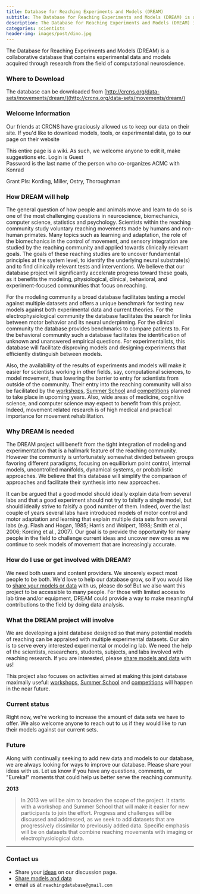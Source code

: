 ```yaml
---
title: Database for Reaching Experiments and Models (DREAM)
subtitle: The Database for Reaching Experiments and Models (DREAM) is a collaborative database that contains experimental data and models acquired through research from the field of computational neuroscience.
description: The Database for Reaching Experiments and Models (DREAM) is a collaborative database that contains experimental data and models acquired through research from the field of computational neuroscience.
categories: scientists
header-img: images/post/dino.jpg
---
```


The Database for Reaching Experiments and Models (DREAM) is a collaborative database that contains experimental data and models acquired through research from the field of computational neuroscience.

### Where to Download

The database can be downloaded from [http://crcns.org/data-sets/movements/dream/](http://crcns.org/data-sets/movements/dream/)

### Welcome Information

Our friends at CRCNS have graciously allowed us to keep our data on their site. If you'd like to download models, tools, or experimental data, go to our page on their website

This entire page is a wiki. As such, we welcome anyone to edit it, make suggestions etc.
Login is Guest<br>
Password is the last name of the person who co-organizes ACMC with Konrad

Grant PIs: Kording, Miller, Ostry, Thoroughman

### How DREAM will help

The general question of how people and animals move and learn to do so is one of the most challenging questions in neuroscience, biomechanics, computer science, statistics and psychology. Scientists within the reaching community study voluntary reaching movements made by humans and non-human primates. Many topics such as learning and adaptation, the role of the biomechanics in the control of movement, and sensory integration are studied by the reaching community and applied towards clinically relevant goals. The goals of these reaching studies are to uncover fundamental principles at the system level, to identify the underlying neural substrate(s) and to find clinically relevant tests and interventions. We believe that our database project will significantly accelerate progress toward these goals, as it benefits the modeling, physiological, clinical, behavioral, and experiment-focused communities that focus on reaching.

For the modeling community a broad database facilitates testing a model against multiple datasets and offers a unique benchmark for testing new models against both experimental data and current theories. For the electrophysiological community the database facilitates the search for links between motor behavior and its neural underpinning. For the clinical community the database provides benchmarks to compare patients to. For the behavioral community such a database facilitates the identification of unknown and unanswered empirical questions. For experimentalists, this database will facilitate disproving models and designing experiments that efficiently distinguish between models.

Also, the availability of the results of experiments and models will make it easier for scientists working in other fields, say, computational sciences, to model movement, thus lowering the barrier to entry for scientists from outside of the community. Their entry into the reaching community will also be facilitated by the [workshops](http://klab.smpp.northwestern.edu/wiki/index.php5/Workshops), [Summer School](http://klab.smpp.northwestern.edu/wiki/index.php5/Summer_School) and [competitions](http://klab.smpp.northwestern.edu/wiki/index.php5/Competitions) planned to take place in upcoming years. Also, wide areas of medicine, cognitive science, and computer science may expect to benefit from this project. Indeed, movement related research is of high medical and practical importance for movement rehabilitation.

### Why DREAM is needed

The DREAM project will benefit from the tight integration of modeling and experimentation that is a hallmark feature of the reaching community. However the community is unfortunately somewhat divided between groups favoring different paradigms, focusing on equilibrium point control, internal models, uncontrolled manifolds, dynamical systems, or probabilistic approaches. We believe that this database will simplify the comparison of approaches and facilitate their synthesis into new approaches.

It can be argued that a good model should ideally explain data from several labs and that a good experiment should not try to falsify a single model, but should ideally strive to falsify a good number of them. Indeed, over the last couple of years several labs have introduced models of motor control and motor adaptation and learning that explain multiple data sets from several labs (e.g. Flash and Hogan, 1985; Harris and Wolpert, 1998; Smith et al., 2006; Kording et al., 2007). Our goal is to provide the opportunity for many people in the field to challenge current ideas and uncover new ones as we continue to seek models of movement that are increasingly accurate.


### How do I use or get involved with DREAM?

We need both users and content providers. We sincerely expect most people to be both. We'd love to help our database grow, so if you would like to [share your models or data](http://klab.smpp.northwestern.edu/wiki/index.php5/Share_models_and_data) with us, please do so! But we also want this project to be accessible to many people. For those with limited access to lab time and/or equipment, DREAM could provide a way to make meaningful contributions to the field by doing data analysis.


### What the DREAM project will involve

We are developing a joint database designed so that many potential models of reaching can be appraised with multiple experimental datasets. Our aim is to serve every interested experimental or modeling lab. We need the help of the scientists, researchers, students, subjects, and labs involved with reaching research. If you are interested, please [share models and data](http://klab.smpp.northwestern.edu/wiki/index.php5/Share_models_and_data) with us!

This project also focuses on activities aimed at making this joint database maximally useful: [workshops](http://klab.smpp.northwestern.edu/wiki/index.php5/Workshops), [Summer School](http://klab.smpp.northwestern.edu/wiki/index.php5/Summer_School) and [competitions](http://klab.smpp.northwestern.edu/wiki/index.php5/Competitions) will happen in the near future.


### Current status

Right now, we're working to increase the amount of data sets we have to offer. We also welcome anyone to reach out to us if they would like to run their models against our current sets.


### Future

Along with continually seeking to add new data and models to our database, we are always looking for ways to improve our database. Please share your ideas with us. Let us know if you have any questions, comments, or "Eureka!" moments that could help us better serve the reaching community.

**2013**
> In 2013 we will be aim to broaden the scope of the project. It starts with a workshop and Summer School that will make it easier for new participants to join the effort. Progress and challenges will be discussed and addressed, as we seek to add datasets that are progressively dissimilar to previously added data. Specific emphasis will be on datasets that combine reaching movements with imaging or electrophysiological data.

<hr>

### Contact us

- Share your [ideas](http://klab.smpp.northwestern.edu/wiki/index.php5/Ideas) on our discussion page.
- [Share models and data](http://klab.smpp.northwestern.edu/wiki/index.php5/Share_models_and_data)
- email us at `reachingdatabase@gmail.com`
